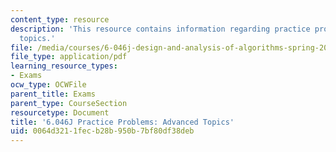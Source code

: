 ```yaml
---
content_type: resource
description: 'This resource contains information regarding practice problems: advanced
  topics.'
file: /media/courses/6-046j-design-and-analysis-of-algorithms-spring-2012/0064d3211fecb28b950b7bf80df38deb_MIT6_046JS12_prac_adv.pdf
file_type: application/pdf
learning_resource_types:
- Exams
ocw_type: OCWFile
parent_title: Exams
parent_type: CourseSection
resourcetype: Document
title: '6.046J Practice Problems: Advanced Topics'
uid: 0064d321-1fec-b28b-950b-7bf80df38deb
---
```

